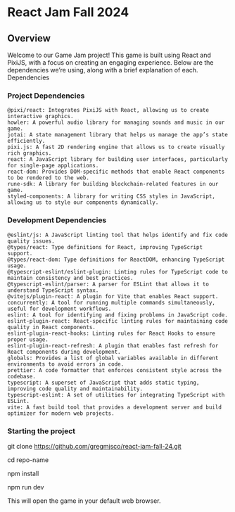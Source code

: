 # React Jam Fall 2024

## Overview

Welcome to our Game Jam project! This game is built using React and PixiJS, with a focus on creating an engaging experience. Below are the dependencies we’re using, along with a brief explanation of each.
Dependencies

### Project Dependencies

    @pixi/react: Integrates PixiJS with React, allowing us to create interactive graphics.
    howler: A powerful audio library for managing sounds and music in our game.
    jotai: A state management library that helps us manage the app’s state efficiently.
    pixi.js: A fast 2D rendering engine that allows us to create visually rich graphics.
    react: A JavaScript library for building user interfaces, particularly for single-page applications.
    react-dom: Provides DOM-specific methods that enable React components to be rendered to the web.
    rune-sdk: A library for building blockchain-related features in our game.
    styled-components: A library for writing CSS styles in JavaScript, allowing us to style our components dynamically.

### Development Dependencies

    @eslint/js: A JavaScript linting tool that helps identify and fix code quality issues.
    @types/react: Type definitions for React, improving TypeScript support.
    @types/react-dom: Type definitions for ReactDOM, enhancing TypeScript usage.
    @typescript-eslint/eslint-plugin: Linting rules for TypeScript code to maintain consistency and best practices.
    @typescript-eslint/parser: A parser for ESLint that allows it to understand TypeScript syntax.
    @vitejs/plugin-react: A plugin for Vite that enables React support.
    concurrently: A tool for running multiple commands simultaneously, useful for development workflows.
    eslint: A tool for identifying and fixing problems in JavaScript code.
    eslint-plugin-react: React-specific linting rules for maintaining code quality in React components.
    eslint-plugin-react-hooks: Linting rules for React Hooks to ensure proper usage.
    eslint-plugin-react-refresh: A plugin that enables fast refresh for React components during development.
    globals: Provides a list of global variables available in different environments to avoid errors in code.
    prettier: A code formatter that enforces consistent style across the codebase.
    typescript: A superset of JavaScript that adds static typing, improving code quality and maintainability.
    typescript-eslint: A set of utilities for integrating TypeScript with ESLint.
    vite: A fast build tool that provides a development server and build optimizer for modern web projects.

### Starting the project

git clone https://github.com/gregmjsco/react-jam-fall-24.git

cd repo-name

npm install

npm run dev

This will open the game in your default web browser.
